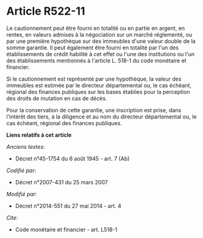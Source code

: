 # Article R522-11

Le cautionnement peut être fourni en totalité ou en partie en argent, en rentes, en valeurs admises à la négociation sur un
marché réglementé, ou par une première hypothèque sur des immeubles d'une valeur double de la somme garantie. Il peut
également être fourni en totalité par l'un des établissements de crédit habilité à cet effet ou l'une des institutions ou
l'un des établissements mentionnés à l'article L. 518-1 du code monétaire et financier. 

Si le cautionnement est représenté par une hypothèque, la valeur des immeubles est estimée par le   directeur départemental
ou, le cas échéant, régional des finances publiques sur les bases établies pour la perception des droits de mutation en cas
de décès. 

Pour la conservation de cette garantie, une inscription est prise, dans l'intérêt des tiers, à la diligence et au nom du
directeur départemental ou, le cas échéant, régional des finances publiques.

**Liens relatifs à cet article**

_Anciens textes_:

  - Décret n°45-1754 du 6 août 1945 - art. 7 (Ab)

_Codifié par_:

  - Décret n°2007-431 du 25 mars 2007

_Modifié par_:

  - Décret n°2014-551 du 27 mai 2014 - art. 4

_Cite_:

  - Code monétaire et financier - art. L518-1
